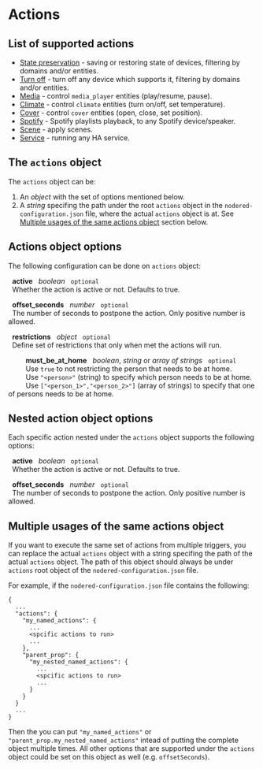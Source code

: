 # Actions

## List of supported actions
* [State preservation](/documantation/actions/statePreservation.md) - saving or restoring state of devices, filtering by domains and/or entities.
* [Turn off](/documantation/actions/turnOff.md) - turn off any device which supports it, filtering by domains and/or entities.
* [Media](/documantation/actions/media.md) - control `media_player` entities (play/resume, pause).
* [Climate](/documantation/actions/climate.md) - control `climate` entities (turn on/off, set temperature).
* [Cover](/documantation/actions/cover.md) - control `cover` entities (open, close, set position).
* [Spotify](/documantation/actions/spotify.md) - Spotify playlists playback, to any Spotify device/speaker.
* [Scene](/documantation/actions/scene.md) - apply scenes.
* [Service](/documantation/actions/service.md) - running any HA service.

## The `actions` object
The `actions` object can be:
1. An *object* with the set of options mentioned below.
2. A *string* specifing the path under the root `actions` object in the `nodered-configuration.json` file, where the actual `actions` object is at.
   See [Multiple usages of the same actions object](#multiple-usages-of-the-same-actions-object) section below.

## Actions object options
The following configuration can be done on `actions` object:

&nbsp; **active** &nbsp; *boolean* &nbsp; `optional` <br>
&nbsp; Whether the action is active or not. Defaults to true.

&nbsp; **offset_seconds** &nbsp; *number* &nbsp; `optional` <br>
&nbsp; The number of seconds to postpone the action. Only positive number is allowed.

&nbsp; **restrictions** &nbsp; *object* &nbsp; `optional` <br>
&nbsp; Define set of restrictions that only when met the actions will run.

&nbsp;&nbsp;&nbsp;&nbsp;&nbsp;&nbsp;&nbsp;&nbsp; **must_be_at_home** &nbsp; *boolean*, *string* or *array of strings* &nbsp; `optional` <br>
&nbsp;&nbsp;&nbsp;&nbsp;&nbsp;&nbsp;&nbsp;&nbsp; Use `true` to not restricting the person that needs to be at home. <br>
&nbsp;&nbsp;&nbsp;&nbsp;&nbsp;&nbsp;&nbsp;&nbsp; Use `"<person>"` (string) to specify which person needs to be at home.<br>
&nbsp;&nbsp;&nbsp;&nbsp;&nbsp;&nbsp;&nbsp;&nbsp; Use `["<person_1>","<person_2>"]` (array of strings) to specify that one of persons needs to be at home.


## Nested action object options
Each specific action nested under the `actions` object supports the following options:

&nbsp; **active** &nbsp; *boolean* &nbsp; `optional` <br>
&nbsp; Whether the action is active or not. Defaults to true.

&nbsp; **offset_seconds** &nbsp; *number* &nbsp; `optional` <br>
&nbsp; The number of seconds to postpone the action. Only positive number is allowed.

## Multiple usages of the same actions object
If you want to execute the same set of actions from multiple triggers, you can replace the actual `actions` object with a string specifing the path of the actual `actions` object. The path of this object should always be under `actions` root object of the `nodered-configuration.json` file.

For example, if the `nodered-configuration.json` file contains the following:
```
{
  ...
  "actions": {
    "my_named_actions": {
      ...
      <spcific actions to run>
      ...
    },
    "parent_prop": {
      "my_nested_named_actions": {
        ...
        <spcific actions to run>
        ...
      }
    }
  }
  ...
}
```
Then the you can put `"my_named_actions"` or `"parent_prop.my_nested_named_actions"` intead of putting the complete object multiple times.
All other options that are supported under the `actions` object could be set on this object as well (e.g. `offsetSeconds`).

